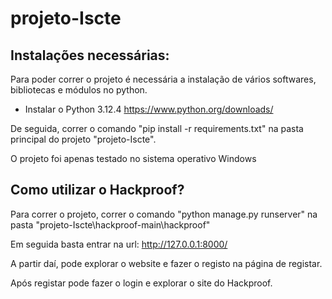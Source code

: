 # projeto-Iscte

## Instalações necessárias:
Para poder correr o projeto é necessária a instalação de vários softwares, bibliotecas e módulos no python.

- Instalar o Python 3.12.4 https://www.python.org/downloads/

De seguida, correr o comando "pip install -r requirements.txt" na pasta principal do projeto "projeto-Iscte".

O projeto foi apenas testado no sistema operativo Windows

## Como utilizar o Hackproof?
Para correr o projeto, correr o comando "python manage.py runserver" na pasta "projeto-Iscte\hackproof-main\hackproof"

Em seguida basta entrar na url: http://127.0.0.1:8000/

A partir daí, pode explorar o website e fazer o registo na página de registar.

Após registar pode fazer o login e explorar o site do Hackproof.


